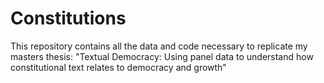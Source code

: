 # Constitutions
This repository contains all the data and code necessary to replicate my masters thesis: "Textual Democracy: Using panel data to understand how constitutional text relates to democracy and growth"
